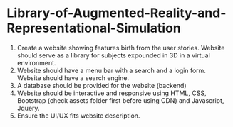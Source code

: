 # Library-of-Augmented-Reality-and-Representational-Simulation

1. Create a website showing features birth from the user stories. Website should serve as a library for subjects expounded in 3D in a virtual environment.
2. Website should have a menu bar with a search and a login form. Website should have a search engine.
3. A database should be provided for the website (backend)
4. Website should be interactive and responsive using HTML, CSS, Bootstrap (check assets folder first before using CDN) and Javascript, Jquery.
5. Ensure the UI/UX fits website description.
